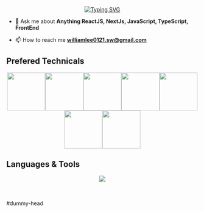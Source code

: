 <div align="center">
<a href="https://git.io/typing-svg"><img src="https://readme-typing-svg.demolab.com?font=Comic+Sans+MS&size=30&pause=1000&center=true&width=520&lines=William+Lee;I+am+a+Full+Stack+Web+Developer;Over+6+years+of+Experience+in+Web." alt="Typing SVG" /></a>
</div>

- 💬 Ask me about **Anything ReactJS, NextJs, JavaScript, TypeScript, FrontEnd**

- 📫 How to reach me **williamlee0121.sw@gmail.com**

## Prefered Technicals
<p align="center">
  <img src="https://media3.giphy.com/media/ln7z2eWriiQAllfVcn/200w.webp" width="100"><img src="https://i.giphy.com/media/LMt9638dO8dftAjtco/200.webp" width="100"><img src="https://i.giphy.com/media/eNAsjO55tPbgaor7ma/200w.webp" width="100"><img src="https://i.giphy.com/media/VgGthkhUvGgOit7Y9i/200.webp" width="100"><img src="https://media3.giphy.com/media/kdFc8fubgS31b8DsVu/giphy.webp" width="100"><img src="https://i.giphy.com/media/KzJkzjggfGN5Py6nkT/200.webp" width="100"><img src="https://i.giphy.com/media/IdyAQJVN2kVPNUrojM/200.webp" width="100">
</p>

## Languages & Tools
<p align="center">
  <a href="https://skillicons.dev">
    <img src="https://skillicons.dev/icons?i=react,redux,nextjs,nuxtjs,angular,vue,nodejs,webpack,py,django,flask,laravel,dotnet,html,js,ts,css,sass,flutter,bootstrap,tailwind,jquery,mongodb,mysql,postgres,sqlite,md,nginx,git,github,linux,svg,unity,vercel,heroku,aws,rust,solidity" />
  </a>
</p>
<br><br>#dummy-head
